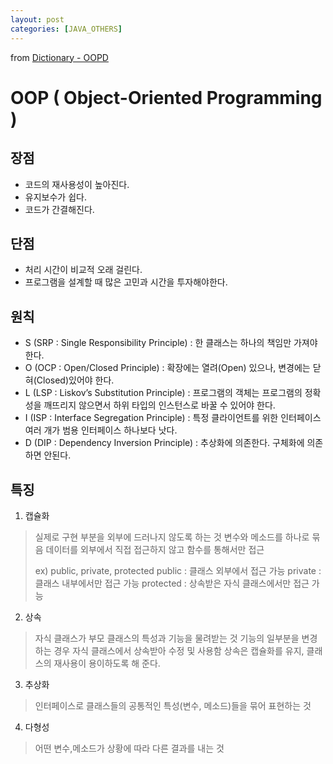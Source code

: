 ```yaml
---
layout: post
categories: [JAVA_OTHERS]
---
```

from [Dictionary - OOPD](https://github.com/newkayak12/Dictionary/blob/master/java/oop/04.OOP.md)

# OOP ( Object-Oriented Programming )
## 장점
- 코드의 재사용성이 높아진다.
- 유지보수가 쉽다.
- 코드가 간결해진다.
## 단점
- 처리 시간이 비교적 오래 걸린다.
- 프로그램을 설계할 때 많은 고민과 시간을 투자해야한다.

## 원칙
- S (SRP : Single Responsibility Principle) : 한 클래스는 하나의 책임만 가져야 한다.
- O (OCP : Open/Closed Principle) : 확장에는 열려(Open) 있으나, 변경에는 닫혀(Closed)있어야 한다.
- L (LSP : Liskov’s Substitution Principle) : 프로그램의 객체는 프로그램의 정확성을 깨뜨리지 않으면서 하위 타입의 인스턴스로 바꿀 수 있어야 한다.
- I (ISP : Interface Segregation Principle) : 특정 클라이언트를 위한 인터페이스 여러 개가 범용 인터페이스 하나보다 낫다.
- D (DIP : Dependency Inversion Principle) : 추상화에 의존한다. 구체화에 의존하면 안된다.

## 특징
1. 캡슐화
> 실제로 구현 부분을 외부에 드러나지 않도록 하는 것
> 변수와 메소드를 하나로 묶음
> 데이터를 외부에서 직접 접근하지 않고 함수를 통해서만 접근
> 
> ex) public, private, protected
> public : 클래스 외부에서 접근 가능
> private : 클래스 내부에서만 접근 가능
> protected : 상속받은 자식 클래스에서만 접근 가능
 
2. 상속
> 자식 클래스가 부모 클래스의 특성과 기능을 물려받는 것
> 기능의 일부분을 변경하는 경우 자식 클래스에서 상속받아 수정 및 사용함
> 상속은 캡슐화를 유지, 클래스의 재사용이 용이하도록 해 준다.

3. 추상화
> 인터페이스로 클래스들의 공통적인 특성(변수, 메소드)들을 묶어 표현하는 것

4. 다형성
> 어떤 변수,메소드가 상황에 따라 다른 결과를 내는 것